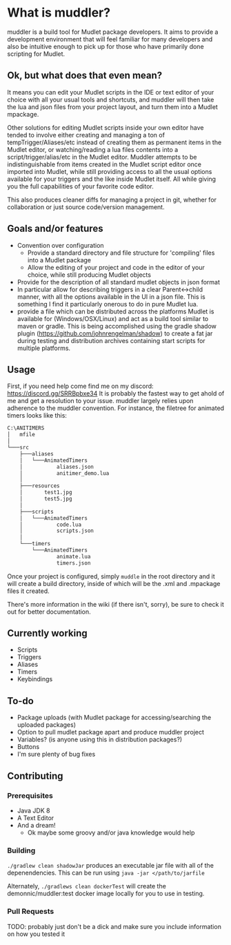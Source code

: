 # What is muddler?

muddler is a build tool for Mudlet package developers. It aims to provide a development environment that will feel familiar for many developers and also be intuitive enough to pick up for those who have primarily done scripting for Mudlet.

## Ok, but what does that even mean?

It means you can edit your Mudlet scripts in the IDE or text editor of your choice with all your usual tools and shortcuts, and muddler will then take the lua and json files from your project layout, and turn them into a Mudlet mpackage.

Other solutions for editing Mudlet scripts inside your own editor have tended to involve either creating and managing a ton of tempTrigger/Aliases/etc instead of creating them as permanent items in the Mudlet editor, or watching/reading a lua files contents into a script/trigger/alias/etc in the Mudlet editor. Muddler attempts to be indistinguishable from items created in the Mudlet script editor once imported into Mudlet, while still providing access to all the usual options available for your triggers and the like inside Mudlet itself. All while giving you the full capabilities of your favorite code editor.

This also produces cleaner diffs for managing a project in git, whether for collaboration or just source code/version management.

## Goals and/or features

* Convention over configuration
  * Provide a standard directory and file structure for 'compiling' files into a Mudlet package
  * Allow the editing of your project and code in the editor of your choice, while still producing Mudlet objects
* Provide for the description of all standard mudlet objects in json format
* In particular allow for describing triggers in a clear Parent<->child manner, with all the options available in the UI in a json file. This is something I find it particularly onerous to do in pure Mudlet lua.
* provide a file which can be distributed across the platforms Mudlet is available for (Windows/OSX/Linux) and act as a build tool similar to maven or gradle. This is being accomplished using the gradle shadow plugin (<https://github.com/johnrengelman/shadow>) to create a fat jar during testing and distribution archives containing start scripts for multiple platforms.

## Usage

First, if you need help come find me on my discord: <https://discord.gg/SRRBpbxe34>
It is probably the fastest way to get ahold of me and get a resolution to your issue.
muddler largely relies upon adherence to the muddler convention. For instance, the filetree for animated timers looks like this:

```txt
C:\ANITIMERS
│   mfile
│
└───src
    ├───aliases
    │   └───AnimatedTimers
    │           aliases.json
    │           anitimer_demo.lua
    │
    ├───resources
    │       test1.jpg
    │       test5.jpg
    │
    ├───scripts
    │   └───AnimatedTimers
    │           code.lua
    │           scripts.json
    │
    └───timers
        └───AnimatedTimers
                animate.lua
                timers.json
```

Once your project is configured, simply `muddle` in the root directory and it will create a build directory, inside of which will be the .xml and .mpackage files it created.

There's more information in the wiki (if there isn't, sorry), be sure to check it out for better documentation.

## Currently working

* Scripts
* Triggers
* Aliases
* Timers
* Keybindings

## To-do

* Package uploads (with Mudlet package for accessing/searching the uploaded packages)
* Option to pull mudlet package apart and produce muddler project
* Variables? (is anyone using this in distribution packages?)
* Buttons
* I'm sure plenty of bug fixes

## Contributing

### Prerequisites

* Java JDK 8
* A Text Editor
* And a dream!
  * Ok maybe some groovy and/or java knowledge would help

### Building

`./gradlew clean shadowJar` produces an executable jar file with all of the depenendencies. This can be run using `java -jar </path/to/jarfile`

Alternately, `./gradlews clean dockerTest` will create the demonnic/muddler:test docker image locally for you to use in testing.

### Pull Requests

TODO: probably just don't be a dick and make sure you include information on how you tested it
